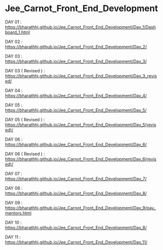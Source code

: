 # Jee_Carnot_Front_End_Development


DAY 01 : https://bharathhj.github.io/Jee_Carnot_Front_End_Development/Day_1/Dashboard_1.html

DAY 02 : https://bharathhj.github.io/Jee_Carnot_Front_End_Development/Day_2/

DAY 03 : https://bharathhj.github.io/Jee_Carnot_Front_End_Development/Day_3/

DAY 03 ( Revised ) : https://bharathhj.github.io/Jee_Carnot_Front_End_Development/Day_3_revised/

DAY 04 : https://bharathhj.github.io/Jee_Carnot_Front_End_Development/Day_4/

DAY 05 : https://bharathhj.github.io/Jee_Carnot_Front_End_Development/Day_5/

DAY 05 ( Revised ) : https://bharathhj.github.io/Jee_Carnot_Front_End_Development/Day_5(revised)/

DAY 06 : https://bharathhj.github.io/Jee_Carnot_Front_End_Development/Day_6/

DAY 06 ( Revised ) : https://bharathhj.github.io/Jee_Carnot_Front_End_Development/Day_6(revised)/

DAY 07 : https://bharathhj.github.io/Jee_Carnot_Front_End_Development/Day_7/

DAY 08 : https://bharathhj.github.io/Jee_Carnot_Front_End_Development/Day_8/

DAY 09 : https://bharathhj.github.io/Jee_Carnot_Front_End_Development/Day_9/pay_mentors.html

DAY 10 : https://bharathhj.github.io/Jee_Carnot_Front_End_Development/Day_8/

DAY 11 : https://bharathhj.github.io/Jee_Carnot_Front_End_Development/Day_11/



